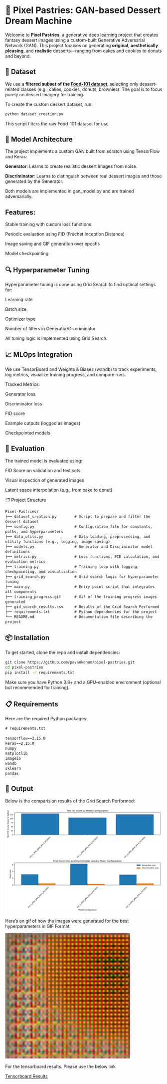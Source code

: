 # 🍰 Pixel Pastries: GAN-based Dessert Dream Machine

Welcome to **Pixel Pastries**, a generative deep learning project that creates fantasy dessert images using a custom-built Generative Adversarial Network (GAN). This project focuses on generating **original**, **aesthetically pleasing**, and **realistic** desserts—ranging from cakes and cookies to donuts and beyond.

## 📸 Dataset

We use a **filtered subset of the [Food-101 dataset](https://data.vision.ee.ethz.ch/cvl/datasets_extra/food-101/)**, selecting only dessert-related classes (e.g., cakes, cookies, donuts, brownies). The goal is to focus purely on dessert imagery for training.

To create the custom dessert dataset, run:

```bash
python dataset_creation.py
```

This script filters the raw Food-101 dataset for use

## 🧠 Model Architecture
The project implements a custom GAN built from scratch using TensorFlow and Keras:

**Generator**: Learns to create realistic dessert images from noise.

**Discriminator**: Learns to distinguish between real dessert images and those generated by the Generator.

Both models are implemented in gan_model.py and are trained adversarially.

## Features:
Stable training with custom loss functions

Periodic evaluation using FID (Fréchet Inception Distance)

Image saving and GIF generation over epochs

Model checkpointing


## 🔍 Hyperparameter Tuning
Hyperparameter tuning is done using Grid Search to find optimal settings for:

Learning rate

Batch size

Optimizer type

Number of filters in Generator/Discriminator

All tuning logic is implemented using Grid Search.

## 📈 MLOps Integration
We use TensorBoard and Weights & Biases (wandb) to track experiments, log metrics, visualize training progress, and compare runs.

Tracked Metrics:

Generator loss

Discriminator loss

FID score

Example outputs (logged as images)

Checkpointed models

## 🧪 Evaluation
The trained model is evaluated using:

FID Score on validation and test sets

Visual inspection of generated images

Latent space interpolation (e.g., from cake to donut)

🗂️ Project Structure
```text
Pixel-Pastries/
├── dataset_creation.py        # Script to prepare and filter the dessert dataset
├── config.py                  # Configuration file for constants, paths, and hyperparameters
├── data_utils.py              # Data loading, preprocessing, and utility functions (e.g., logging, image saving)
├── models.py                  # Generator and Discriminator model definitions
├── metrics.py                 # Loss functions, FID calculation, and evaluation metrics
├── training.py                # Training loop with logging, checkpointing, and visualization
├── grid_search.py             # Grid search logic for hyperparameter tuning
├── main.py                    # Entry point script that integrates all components
├── training_progress.gif      # Gif of the training progress images generated
├── gid_search_results.csv     # Results of the Grid Search Performed
├── requirements.txt           # Python dependencies for the project
└── README.md                  # Documentation file describing the project

```

## 📦 Installation
To get started, clone the repo and install dependencies:
```bash
git clone https://github.com/pavankonam/pixel-pastries.git
cd pixel-pastries
pip install -r requirements.txt
```
Make sure you have Python 3.8+ and a GPU-enabled environment (optional but recommended for training).

## 📋 Requirements
Here are the required Python packages:
``` text
# requirements.txt

tensorflow==2.15.0
keras==2.15.0
numpy
matplotlib
imageio
wandb
sklearn
pandas
```

## 🌟 Output
Below is the comparision results of the Grid Search Performed:

![Grid Search Results](grid_search_comparison.png)

Here’s an gif of how the images were generated for the best hyperparameters in GIF Format:

<img src="training_progress.gif" alt="BestOutput" width="400">

For the tensorboard results. Please use the below link

[Tensorboard Results](https://wandb.ai/pavankonam-northwestern-university/gan-dessert-project/runs/0xde0fph/workspace?nw=vz4zoiqt0mo)
